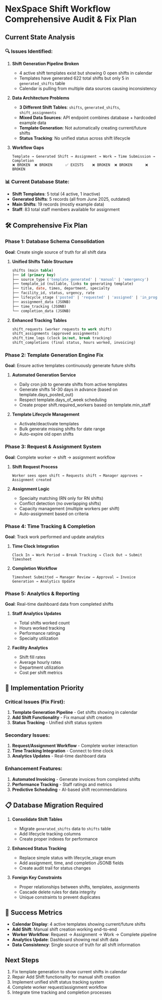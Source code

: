 # NexSpace Shift Workflow Comprehensive Audit & Fix Plan

## Current State Analysis

### 🔍 **Issues Identified:**

1. **Shift Generation Pipeline Broken**
   - 4 active shift templates exist but showing 0 open shifts in calendar
   - Templates have generated 622 total shifts but only 5 in `generated_shifts` table
   - Calendar is pulling from multiple data sources causing inconsistency

2. **Data Architecture Problems**
   - **3 Different Shift Tables**: `shifts`, `generated_shifts`, `shift_assignments`
   - **Mixed Data Sources**: API endpoint combines database + hardcoded example data
   - **Template Generation**: Not automatically creating current/future shifts
   - **Status Tracking**: No unified status across shift lifecycle

3. **Workflow Gaps**
   ```
   Template → Generated Shift → Assignment → Work → Time Submission → Completion
   ❌ BROKEN  ❌ BROKEN      ✅ EXISTS    ❌ BROKEN  ❌ BROKEN      ❌ BROKEN
   ```

### 📊 **Current Database State:**
- **Shift Templates**: 5 total (4 active, 1 inactive)
- **Generated Shifts**: 5 records (all from June 2025, outdated)
- **Main Shifts**: 19 records (mostly example data)
- **Staff**: 83 total staff members available for assignment

## 🛠️ **Comprehensive Fix Plan**

### Phase 1: Database Schema Consolidation
**Goal**: Create single source of truth for all shift data

1. **Unified Shifts Table Structure**
   ```sql
   shifts (main table)
   ├── id (primary key)
   ├── source_type ('template_generated' | 'manual' | 'emergency')
   ├── template_id (nullable, links to generating template)
   ├── title, date, times, department, specialty
   ├── facility_id, status, urgency, rate
   ├── lifecycle_stage ('posted' | 'requested' | 'assigned' | 'in_progress' | 'completed' | 'cancelled')
   ├── assignment_data (JSONB)
   ├── time_tracking (JSONB)
   └── completion_data (JSONB)
   ```

2. **Enhanced Tracking Tables**
   ```sql
   shift_requests (worker requests to work shift)
   shift_assignments (approved assignments)
   shift_time_logs (clock in/out, break tracking)
   shift_completions (final status, hours worked, invoicing)
   ```

### Phase 2: Template Generation Engine Fix
**Goal**: Ensure active templates continuously generate future shifts

1. **Automated Generation Service**
   - Daily cron job to generate shifts from active templates
   - Generate shifts 14-30 days in advance (based on template.days_posted_out)
   - Respect template.days_of_week scheduling
   - Create proper shift.required_workers based on template.min_staff

2. **Template Lifecycle Management**
   - Activate/deactivate templates
   - Bulk generate missing shifts for date range
   - Auto-expire old open shifts

### Phase 3: Request & Assignment System
**Goal**: Complete worker → shift → assignment workflow

1. **Shift Request Process**
   ```
   Worker sees open shift → Requests shift → Manager approves → Assignment created
   ```

2. **Assignment Logic**
   - Specialty matching (RN only for RN shifts)
   - Conflict detection (no overlapping shifts)
   - Capacity management (multiple workers per shift)
   - Auto-assignment based on criteria

### Phase 4: Time Tracking & Completion
**Goal**: Track work performed and update analytics

1. **Time Clock Integration**
   ```
   Clock In → Work Period → Break Tracking → Clock Out → Submit Timesheet
   ```

2. **Completion Workflow**
   ```
   Timesheet Submitted → Manager Review → Approval → Invoice Generation → Analytics Update
   ```

### Phase 5: Analytics & Reporting
**Goal**: Real-time dashboard data from completed shifts

1. **Staff Analytics Updates**
   - Total shifts worked count
   - Hours worked tracking
   - Performance ratings
   - Specialty utilization

2. **Facility Analytics**
   - Shift fill rates
   - Average hourly rates
   - Department utilization
   - Cost per shift metrics

## 🚀 **Implementation Priority**

### Critical Issues (Fix First):
1. **Template Generation Pipeline** - Get shifts showing in calendar
2. **Add Shift Functionality** - Fix manual shift creation
3. **Status Tracking** - Unified shift status system

### Secondary Issues:
1. **Request/Assignment Workflow** - Complete worker interaction
2. **Time Tracking Integration** - Connect to time clock
3. **Analytics Updates** - Real-time dashboard data

### Enhancement Features:
1. **Automated Invoicing** - Generate invoices from completed shifts
2. **Performance Tracking** - Staff ratings and metrics
3. **Predictive Scheduling** - AI-based shift recommendations

## 📋 **Database Migration Required**

1. **Consolidate Shift Tables**
   - Migrate `generated_shifts` data to `shifts` table
   - Add lifecycle tracking columns
   - Create proper indexes for performance

2. **Enhanced Status Tracking**
   - Replace simple status with lifecycle_stage enum
   - Add assignment, time, and completion JSONB fields
   - Create audit trail for status changes

3. **Foreign Key Constraints**
   - Proper relationships between shifts, templates, assignments
   - Cascade delete rules for data integrity
   - Unique constraints to prevent duplicates

## 🎯 **Success Metrics**

- **Calendar Display**: 4 active templates showing current/future shifts
- **Add Shift**: Manual shift creation working end-to-end
- **Worker Workflow**: Request → Assignment → Work → Complete pipeline
- **Analytics Update**: Dashboard showing real shift data
- **Data Consistency**: Single source of truth for all shift information

## Next Steps
1. Fix template generation to show current shifts in calendar
2. Repair Add Shift functionality for manual shift creation
3. Implement unified shift status tracking system
4. Complete worker request/assignment workflow
5. Integrate time tracking and completion processes